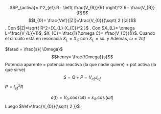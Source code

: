
$$P_{activa}= I^2_{ef}.R= \left( \frac{V_{R}}{R} \right)^2 R= \frac{V_{R}}{R}$$
$$I_{0}= \frac{Vef}{|Z|}=\frac{V_{0}}{\sqrt{ 2 }|z|}$$. Con $|Z|=\sqrt{ R^2+(X_{L}-X_{C})^2 }$ . Con $X_{L}= \omega L=\frac{V_{L}}{I}$, $X_{C}= \frac{1}{\omega C}= \frac{V_{C}}{I}$.
Cuando el circuito está en resonacia $X_{L}=X_{C}$ con $X_{L}= \omega L$ y  Además, $\omega = 2\pi f$

$farad = \frac{s}{ \Omega}$ 
$$henry= \frac{\Omega}{s}$$
Potencia aparente = potencia reactiva (la que nadie quiere) + pot activa (la que sirve)
$$S=Q+P=V_{ef}.I_{ef}$$
$P = I_{ef}^2R$

$$\varepsilon(t)=V_{0}.\cos(\omega t)=\varepsilon_{0}.\cos(\omega t) $$
Luego $Vef=\frac{V_{0}}{\sqrt{ 2 }}$
